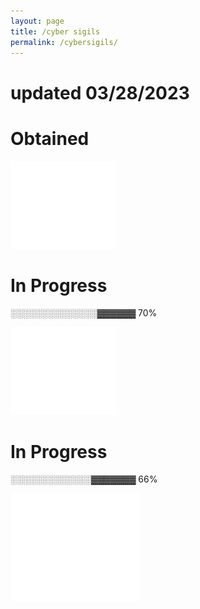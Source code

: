 ```yaml
---
layout: page
title: /cyber sigils
permalink: /cybersigils/
---
```

# updated 03/28/2023

# Obtained

[![Network+ logo](/assets/network.png)](https://www.credly.com/badges/e4e2c187-901f-4bad-a62d-d4812b3c6f74?source=linked_in_profile)

# In Progress

░░░░░░░░░░░░░░▓▓▓▓▓▓ 70%

![linuxlogo](/assets/linux+.png)

# In Progress

░░░░░░░░░░░░░▓▓▓▓▓▓▓ 66%

![cysa logo](/assets/cysa(1).png)
